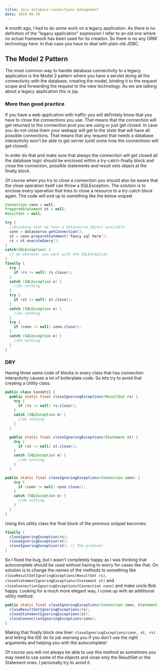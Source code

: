 ```yaml
---
title: Java database connections management
date: 2010-06-30
---
```


A month ago, I had to do some work on a legacy application. As there is no definition of the "legacy application" expression I refer to an old one where no actual framework has been used for its creation. So there is no any ORM technology here. In that case you have to deal with plain old JDBC.

## The Model 2 Pattern

The most common way to handle database connectivity to a legacy application is the Model 2 pattern where you have a servlet doing all the connectivity with the database, creating the model, binding it to the request scope and forwarding the request to the view technology. As we are talking about a legacy application this is jsp.

### More than good practice

If you have a web application with traffic you will definitely know that you have to close the connections you use. That means that the connection will get returned to the connection pool you are using or just get closed. In case you do not close them your webapp will get to the state that will have all possible connections. That means that any request that needs a database interactivity won't be able to get server (until some how the connections will get closed).

In order do that and make sure that always the connection will get closed all the database logic should be enclosed within a try-catch-finally block and close the connection, possible statements and result sets object at the finally block.

Of course when you try to close a connection you should also be aware that the close operation itself can throw a SQLException. The solution is to enclose every operation that tries to close a resource to a try-catch block again. The code will end up to something like the below snipset

```java
Connection conn = null;
PreparedStatement st = null;
ResultSet = null;

try {
  //Assuming that we have a datasource object available
  conn = datasource.getConnection();
  st = conn.prepareStatement('fancy sql here');
  rs = st.executeQuery();
}
catch(SQLException) {
  // do whatever you want with the SQLException
}
finally {
  try {
    if (rs != null) rs.close();
  }
  catch (SQLException e) {
    //Do nothing
  }
  try {
    if (st != null) st.close();
  }
  catch (SQLException e) {
    //Do nothing
  }
  try {
    if (conn != null) conn.close();
  }
  catch (SQLException e) {
    //Do nothing
  }
}
```

### DRY

Having three same code of blocks in every class that has connection interactivity causes a lot of boilerplate code. So lets try to avoid that creating a Utility class:

```java
public class ConnUtil {
  public static final closeIgnoringExceptions(ResultSet rs) {
    try {
      if (rs != null) rs.close();
    }
    catch (SQLException e) {
      //do nothing
    }
  }

  public static final closeIgnoringExceptions(Statement st) {
    try {
      if (st != null) st.close();
    }
    catch (SQLException e) {
      //do nothing
    }
  }

public static final closeIgnoringExceptions(Connection conn) {
    try {
      if (conn != null) conn.close();
    }
    catch (SQLException e) {
      //do nothing
    }
  }
}
```

Using this utility class the final block of the previous snippet becomes:

```java
finally {
  closeIgnoringException(rs);
  closeIgnoringException(st);
  closeIgnoringException(st); // The problem!
}
```

So I fixed the bug, but I wasn't completely happy as I was thinking that autocomplete should be used without having to worry for cases like that. On solution is to change the names of the methods to something like `closeResultSetIgnoringExceptions(ResultSet rs)`, `closeStatementIgnoringExceptions(Statement st)` and `closeConnectionIgnoringExceptions(Connection conn)` and make uncle Bob happy. Looking for a much more elegant way, I come up with an additional utility method:

```java
public static final closeIgnoringExceptions(Connection conn, Statement st, ResultSet rs) {
  closeResultSetIgnoringExceptions(rs);
  closeStatementIgnoringExceptions(st);
  closeConnectionIgnoringExceptions(conn);
}
```

Making that finally block one liner: `closeIgnoringExceptions(conn, st, rs)` and letting the IDE do its job warning you if you don't use the right arguments and helping you with the autocomplete!

Of course you will not always be able to use this method as sometimes you may need to use some of the objects and close only the ResultSet or the Statement ones. I personally try to avoid it.

